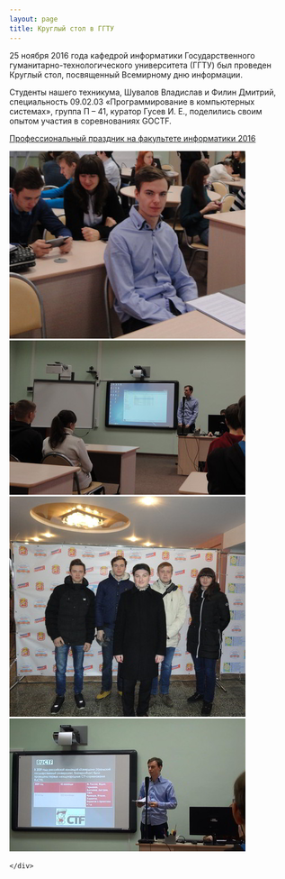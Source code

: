 ```yaml
---
layout: page
title: Круглый стол в ГГТУ
---
```

<section>
<p>25 ноября 2016 года кафедрой информатики Государственного гуманитарно-технологического университета (ГГТУ) был проведен Круглый стол, посвященный Всемирному дню информации.</p>
<p>Студенты нашего техникума, Шувалов Владислав и Филин Дмитрий, специальность 09.02.03 «Программирование в компьютерных системах», группа П – 41, куратор Гусев И. Е., поделились своим опытом участия в соревнованиях GOCTF.</p>
<p><a href="http://pedagog-mo.ru/index.php?option=com_k2&view=item&id=264:professionalnyj-prazdnik-na-fakultete-informatiki-2016&Itemid=130&lang=ru" target="_blank">Профессиональный праздник на факультете информатики 2016</a></p>
</section>
<section>
	<div class="posts">
		<article>
			<a href="/news/confggtu/1.jpg" target="_blank" class="image"><img src="/news/confggtu/pix/1.jpg" alt="1" /></a>
		</article>
		<article>
			<a href="/news/confggtu/2.jpg" target="_blank" class="image"><img src="/news/confggtu/pix/2.jpg" alt="2" /></a>
		</article>
		<article>
			<a href="/news/confggtu/3.jpg" target="_blank" class="image"><img src="/news/confggtu/pix/3.jpg" alt="3" /></a>
		</article>
		<article>
			<a href="/news/confggtu/4.jpg" target="_blank" class="image"><img src="/news/confggtu/pix/4.jpg" alt="4" /></a>
		</article>
		
	</div>
</section>